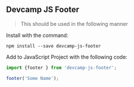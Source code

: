 ## Devcamp JS Footer

> This should be used in the following manner

Install with the command:

````
npm install --save devcamp-js-footer
````

Add to JavaScript Project with the following code:

```javascript
import {footer } from 'devcamp-js-footer';

footer('Some Name');
```